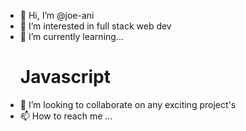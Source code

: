 - 👋 Hi, I’m @joe-ani
- 👀 I’m interested in full stack web dev
- 🌱 I’m currently learning... <h1 color = "yellow">Javascript</h1>
- 💞️ I’m looking to collaborate on any exciting project's
- 📫 How to reach me ... 

<!---
joe-ani/joe-ani is a ✨ special ✨ repository because its `README.md` (this file) appears on your GitHub profile.
You can click the Preview link to take a look at your changes.
--->
